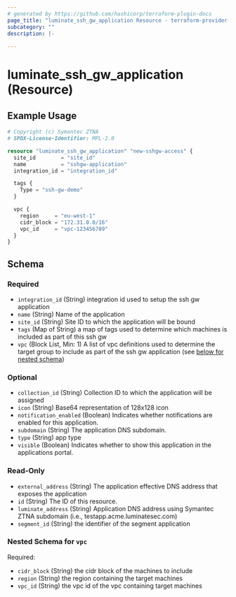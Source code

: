 ```yaml
---
# generated by https://github.com/hashicorp/terraform-plugin-docs
page_title: "luminate_ssh_gw_application Resource - terraform-provider-luminate"
subcategory: ""
description: |-
  
---
```


# luminate_ssh_gw_application (Resource)



## Example Usage

```terraform
# Copyright (c) Symantec ZTNA
# SPDX-License-Identifier: MPL-2.0

resource "luminate_ssh_gw_application" "new-sshgw-access" {
  site_id        = "site_id"
  name           = "sshgw-application"
  integration_id = "integration_id"

  tags {
    Type = "ssh-gw-demo"
  }

  vpc {
    region     = "eu-west-1"
    cidr_block = "172.31.0.0/16"
    vpc_id     = "vpc-123456789"
  }
}
```

<!-- schema generated by tfplugindocs -->
## Schema

### Required

- `integration_id` (String) integration id used to setup the ssh gw application
- `name` (String) Name of the application
- `site_id` (String) Site ID to which the application will be bound
- `tags` (Map of String) a map of tags used to determine which machines is included as part of this ssh gw
- `vpc` (Block List, Min: 1) A list of vpc definitions used to determine the target group to include as part of the ssh gw application (see [below for nested schema](#nestedblock--vpc))

### Optional

- `collection_id` (String) Collection ID to which the application will be assigned
- `icon` (String) Base64 representation of 128x128 icon
- `notification_enabled` (Boolean) Indicates whether notifications are enabled for this application.
- `subdomain` (String) The application DNS subdomain.
- `type` (String) app type
- `visible` (Boolean) Indicates whether to show this application in the applications portal.

### Read-Only

- `external_address` (String) The application effective DNS address that exposes the application
- `id` (String) The ID of this resource.
- `luminate_address` (String) Application DNS address using Symantec ZTNA subdomain (i.e., testapp.acme.luminatesec.com)
- `segment_id` (String) the identifier of the segment application

<a id="nestedblock--vpc"></a>
### Nested Schema for `vpc`

Required:

- `cidr_block` (String) the cidr block of the machines to include
- `region` (String) the region containing the target machines
- `vpc_id` (String) the vpc id of the vpc containing target machines

